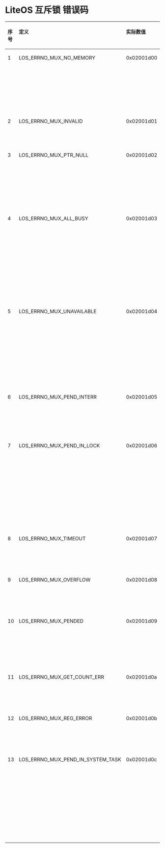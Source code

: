 # LiteOS 互斥锁 错误码
<table>
	<thead align="left"><tr id="row30398401185440"><th class="cellrowborder" id="mcps1.1.6.1.1" width="6.18%" valign="top"><p id="p14509506185440"><a name="p14509506185440"></a><a name="p14509506185440"></a>序号</p>
</th>
<th class="cellrowborder" id="mcps1.1.6.1.2" width="21.05%" valign="top"><p id="p34419344185440"><a name="p34419344185440"></a><a name="p34419344185440"></a>定义</p>
</th>
<th class="cellrowborder" id="mcps1.1.6.1.3" width="12.25%" valign="top"><p id="p36503519185440"><a name="p36503519185440"></a><a name="p36503519185440"></a>实际数值</p>
</th>
<th class="cellrowborder" id="mcps1.1.6.1.4" width="27.02%" valign="top"><p id="p3995095185440"><a name="p3995095185440"></a><a name="p3995095185440"></a>描述</p>
</th>
<th class="cellrowborder" id="mcps1.1.6.1.5" width="33.5%" valign="top"><p id="p55167263185440"><a name="p55167263185440"></a><a name="p55167263185440"></a>参考解决方案</p>
</th>
</tr>
</thead>
<tbody><tr id="row26743320185440"><td class="cellrowborder" headers="mcps1.1.6.1.1 " width="6.18%" valign="top"><p id="p18725340185440"><a name="p18725340185440"></a><a name="p18725340185440"></a>1</p>
</td>
<td class="cellrowborder" headers="mcps1.1.6.1.2 " width="21.05%" valign="top"><p id="p40357572185440"><a name="p40357572185440"></a><a name="p40357572185440"></a>LOS_ERRNO_MUX_NO_MEMORY</p>
</td>
<td class="cellrowborder" headers="mcps1.1.6.1.3 " width="12.25%" valign="top"><p id="p47737913185440"><a name="p47737913185440"></a><a name="p47737913185440"></a>0x02001d00</p>
</td>
<td class="cellrowborder" headers="mcps1.1.6.1.4 " width="27.02%" valign="top"><p id="p41565730185440"><a name="p41565730185440"></a><a name="p41565730185440"></a>初始化互斥锁模块时，内存不足</p>
</td>
<td class="cellrowborder" headers="mcps1.1.6.1.5 " width="33.5%" valign="top"><p id="p829261710818"><a name="p829261710818"></a><a name="p829261710818"></a>设置更大的系统动态内存池，配置项为OS_SYS_MEM_SIZE，或减少系统支持的最大互斥锁个数</p>
</td>
</tr>
<tr id="row35319849185440"><td class="cellrowborder" headers="mcps1.1.6.1.1 " width="6.18%" valign="top"><p id="p42335492185440"><a name="p42335492185440"></a><a name="p42335492185440"></a>2</p>
</td>
<td class="cellrowborder" headers="mcps1.1.6.1.2 " width="21.05%" valign="top"><p id="p6622832185440"><a name="p6622832185440"></a><a name="p6622832185440"></a>LOS_ERRNO_MUX_INVALID</p>
</td>
<td class="cellrowborder" headers="mcps1.1.6.1.3 " width="12.25%" valign="top"><p id="p66687380185440"><a name="p66687380185440"></a><a name="p66687380185440"></a>0x02001d01</p>
</td>
<td class="cellrowborder" headers="mcps1.1.6.1.4 " width="27.02%" valign="top"><p id="p32968729185440"><a name="p32968729185440"></a><a name="p32968729185440"></a>互斥锁不可用</p>
</td>
<td class="cellrowborder" headers="mcps1.1.6.1.5 " width="33.5%" valign="top"><p id="p53221415185440"><a name="p53221415185440"></a><a name="p53221415185440"></a>传入有效的互斥锁ID</p>
</td>
</tr>
<tr id="row9230688185440"><td class="cellrowborder" headers="mcps1.1.6.1.1 " width="6.18%" valign="top"><p id="p9488269185440"><a name="p9488269185440"></a><a name="p9488269185440"></a>3</p>
</td>
<td class="cellrowborder" headers="mcps1.1.6.1.2 " width="21.05%" valign="top"><p id="p30352343185440"><a name="p30352343185440"></a><a name="p30352343185440"></a>LOS_ERRNO_MUX_PTR_NULL</p>
</td>
<td class="cellrowborder" headers="mcps1.1.6.1.3 " width="12.25%" valign="top"><p id="p42620709185440"><a name="p42620709185440"></a><a name="p42620709185440"></a>0x02001d02</p>
</td>
<td class="cellrowborder" headers="mcps1.1.6.1.4 " width="27.02%" valign="top"><p id="p29725408185440"><a name="p29725408185440"></a><a name="p29725408185440"></a>创建互斥锁时，入参为空指针</p>
</td>
<td class="cellrowborder" headers="mcps1.1.6.1.5 " width="33.5%" valign="top"><p id="p58947823185440"><a name="p58947823185440"></a><a name="p58947823185440"></a>传入有效指针</p>
</td>
</tr>
<tr id="row60768362185440"><td class="cellrowborder" headers="mcps1.1.6.1.1 " width="6.18%" valign="top"><p id="p23290259185440"><a name="p23290259185440"></a><a name="p23290259185440"></a>4</p>
</td>
<td class="cellrowborder" headers="mcps1.1.6.1.2 " width="21.05%" valign="top"><p id="p7462788185440"><a name="p7462788185440"></a><a name="p7462788185440"></a>LOS_ERRNO_MUX_ALL_BUSY</p>
</td>
<td class="cellrowborder" headers="mcps1.1.6.1.3 " width="12.25%" valign="top"><p id="p506086185440"><a name="p506086185440"></a><a name="p506086185440"></a>0x02001d03</p>
</td>
<td class="cellrowborder" headers="mcps1.1.6.1.4 " width="27.02%" valign="top"><p id="p40992992185440"><a name="p40992992185440"></a><a name="p40992992185440"></a>创建互斥锁时，系统中已经没有可用的互斥锁</p>
</td>
<td class="cellrowborder" headers="mcps1.1.6.1.5 " width="33.5%" valign="top"><p id="p32098075185440"><a name="p32098075185440"></a><a name="p32098075185440"></a>增加系统支持的最大互斥锁个数</p>
</td>
</tr>
<tr id="row20447224185440"><td class="cellrowborder" headers="mcps1.1.6.1.1 " width="6.18%" valign="top"><p id="p45612471185440"><a name="p45612471185440"></a><a name="p45612471185440"></a>5</p>
</td>
<td class="cellrowborder" headers="mcps1.1.6.1.2 " width="21.05%" valign="top"><p id="p3622666185440"><a name="p3622666185440"></a><a name="p3622666185440"></a>LOS_ERRNO_MUX_UNAVAILABLE</p>
</td>
<td class="cellrowborder" headers="mcps1.1.6.1.3 " width="12.25%" valign="top"><p id="p25000538185440"><a name="p25000538185440"></a><a name="p25000538185440"></a>0x02001d04</p>
</td>
<td class="cellrowborder" headers="mcps1.1.6.1.4 " width="27.02%" valign="top"><p id="p11777678185440"><a name="p11777678185440"></a><a name="p11777678185440"></a>申请互斥锁失败，因为锁已经被其他线程持有</p>
</td>
<td class="cellrowborder" headers="mcps1.1.6.1.5 " width="33.5%" valign="top"><p id="p14467855185440"><a name="p14467855185440"></a><a name="p14467855185440"></a>等待其他线程解锁或者设置等待时间</p>
</td>
</tr>
<tr id="row63101831185440"><td class="cellrowborder" headers="mcps1.1.6.1.1 " width="6.18%" valign="top"><p id="p10974693185440"><a name="p10974693185440"></a><a name="p10974693185440"></a>6</p>
</td>
<td class="cellrowborder" headers="mcps1.1.6.1.2 " width="21.05%" valign="top"><p id="p16534980185440"><a name="p16534980185440"></a><a name="p16534980185440"></a>LOS_ERRNO_MUX_PEND_INTERR</p>
</td>
<td class="cellrowborder" headers="mcps1.1.6.1.3 " width="12.25%" valign="top"><p id="p64265036185440"><a name="p64265036185440"></a><a name="p64265036185440"></a>0x02001d05</p>
</td>
<td class="cellrowborder" headers="mcps1.1.6.1.4 " width="27.02%" valign="top"><p id="p38085412185440"><a name="p38085412185440"></a><a name="p38085412185440"></a>在中断中使用互斥锁</p>
</td>
<td class="cellrowborder" headers="mcps1.1.6.1.5 " width="33.5%" valign="top"><p id="p65019508185440"><a name="p65019508185440"></a><a name="p65019508185440"></a>禁止在中断中申请/释放互斥锁</p>
</td>
</tr>
<tr id="row48304665185440"><td class="cellrowborder" headers="mcps1.1.6.1.1 " width="6.18%" valign="top"><p id="p20363793185440"><a name="p20363793185440"></a><a name="p20363793185440"></a>7</p>
</td>
<td class="cellrowborder" headers="mcps1.1.6.1.2 " width="21.05%" valign="top"><p id="p38854550185440"><a name="p38854550185440"></a><a name="p38854550185440"></a>LOS_ERRNO_MUX_PEND_IN_LOCK</p>
</td>
<td class="cellrowborder" headers="mcps1.1.6.1.3 " width="12.25%" valign="top"><p id="p60210831185440"><a name="p60210831185440"></a><a name="p60210831185440"></a>0x02001d06</p>
</td>
<td class="cellrowborder" headers="mcps1.1.6.1.4 " width="27.02%" valign="top"><p id="p45239141185440"><a name="p45239141185440"></a><a name="p45239141185440"></a>锁任务调度时，不允许以阻塞模式申请互斥锁</p>
</td>
<td class="cellrowborder" headers="mcps1.1.6.1.5 " width="33.5%" valign="top"><p id="p40491775185440"><a name="p40491775185440"></a><a name="p40491775185440"></a>以非阻塞模式申请互斥锁，或使能任务调度后再阻塞申请互斥锁</p>
</td>
</tr>
<tr id="row28881657185440"><td class="cellrowborder" headers="mcps1.1.6.1.1 " width="6.18%" valign="top"><p id="p57712885185440"><a name="p57712885185440"></a><a name="p57712885185440"></a>8</p>
</td>
<td class="cellrowborder" headers="mcps1.1.6.1.2 " width="21.05%" valign="top"><p id="p44232105185440"><a name="p44232105185440"></a><a name="p44232105185440"></a>LOS_ERRNO_MUX_TIMEOUT</p>
</td>
<td class="cellrowborder" headers="mcps1.1.6.1.3 " width="12.25%" valign="top"><p id="p26030782185440"><a name="p26030782185440"></a><a name="p26030782185440"></a>0x02001d07</p>
</td>
<td class="cellrowborder" headers="mcps1.1.6.1.4 " width="27.02%" valign="top"><p id="p28118620185440"><a name="p28118620185440"></a><a name="p28118620185440"></a>申请互斥锁超时</p>
</td>
<td class="cellrowborder" headers="mcps1.1.6.1.5 " width="33.5%" valign="top"><p id="p63015722185440"><a name="p63015722185440"></a><a name="p63015722185440"></a>增加等待时间，或采用一直等待模式</p>
</td>
</tr>
<tr id="row30270586185440"><td class="cellrowborder" headers="mcps1.1.6.1.1 " width="6.18%" valign="top"><p id="p35998420185440"><a name="p35998420185440"></a><a name="p35998420185440"></a>9</p>
</td>
<td class="cellrowborder" headers="mcps1.1.6.1.2 " width="21.05%" valign="top"><p id="p30190898185440"><a name="p30190898185440"></a><a name="p30190898185440"></a>LOS_ERRNO_MUX_OVERFLOW</p>
</td>
<td class="cellrowborder" headers="mcps1.1.6.1.3 " width="12.25%" valign="top"><p id="p29543677185440"><a name="p29543677185440"></a><a name="p29543677185440"></a>0x02001d08</p>
</td>
<td class="cellrowborder" headers="mcps1.1.6.1.4 " width="27.02%" valign="top"><p id="p5187305519220"><a name="p5187305519220"></a><a name="p5187305519220"></a>暂不使用该错误码</p>
</td>
<td class="cellrowborder" headers="mcps1.1.6.1.5 " width="33.5%" valign="top"><p id="p25666808185440"><a name="p25666808185440"></a><a name="p25666808185440"></a>-</p>
</td>
</tr>
<tr id="row29674680185440"><td class="cellrowborder" headers="mcps1.1.6.1.1 " width="6.18%" valign="top"><p id="p54838841185440"><a name="p54838841185440"></a><a name="p54838841185440"></a>10</p>
</td>
<td class="cellrowborder" headers="mcps1.1.6.1.2 " width="21.05%" valign="top"><p id="p12761131185440"><a name="p12761131185440"></a><a name="p12761131185440"></a>LOS_ERRNO_MUX_PENDED</p>
</td>
<td class="cellrowborder" headers="mcps1.1.6.1.3 " width="12.25%" valign="top"><p id="p27018677185440"><a name="p27018677185440"></a><a name="p27018677185440"></a>0x02001d09</p>
</td>
<td class="cellrowborder" headers="mcps1.1.6.1.4 " width="27.02%" valign="top"><p id="p41029248185440"><a name="p41029248185440"></a><a name="p41029248185440"></a>删除正在使用的互斥锁锁</p>
</td>
<td class="cellrowborder" headers="mcps1.1.6.1.5 " width="33.5%" valign="top"><p id="p35034804185440"><a name="p35034804185440"></a><a name="p35034804185440"></a>等待解锁后再删除该互斥锁</p>
</td>
</tr>
<tr id="row46877780185440"><td class="cellrowborder" headers="mcps1.1.6.1.1 " width="6.18%" valign="top"><p id="p39003831185440"><a name="p39003831185440"></a><a name="p39003831185440"></a>11</p>
</td>
<td class="cellrowborder" headers="mcps1.1.6.1.2 " width="21.05%" valign="top"><p id="p5193751185440"><a name="p5193751185440"></a><a name="p5193751185440"></a>LOS_ERRNO_MUX_GET_COUNT_ERR</p>
</td>
<td class="cellrowborder" headers="mcps1.1.6.1.3 " width="12.25%" valign="top"><p id="p18040667185440"><a name="p18040667185440"></a><a name="p18040667185440"></a>0x02001d0a</p>
</td>
<td class="cellrowborder" headers="mcps1.1.6.1.4 " width="27.02%" valign="top"><p id="p902268419229"><a name="p902268419229"></a><a name="p902268419229"></a>暂不使用该错误码</p>
</td>
<td class="cellrowborder" headers="mcps1.1.6.1.5 " width="33.5%" valign="top"><p id="p51891633185440"><a name="p51891633185440"></a><a name="p51891633185440"></a>-</p>
</td>
</tr>
<tr id="row41674524185752"><td class="cellrowborder" headers="mcps1.1.6.1.1 " width="6.18%" valign="top"><p id="p20193313185752"><a name="p20193313185752"></a><a name="p20193313185752"></a>12</p>
</td>
<td class="cellrowborder" headers="mcps1.1.6.1.2 " width="21.05%" valign="top"><p id="p25045679185752"><a name="p25045679185752"></a><a name="p25045679185752"></a>LOS_ERRNO_MUX_REG_ERROR</p>
</td>
<td class="cellrowborder" headers="mcps1.1.6.1.3 " width="12.25%" valign="top"><p id="p15434093185752"><a name="p15434093185752"></a><a name="p15434093185752"></a>0x02001d0b</p>
</td>
<td class="cellrowborder" headers="mcps1.1.6.1.4 " width="27.02%" valign="top"><p id="p42201987185752"><a name="p42201987185752"></a><a name="p42201987185752"></a>暂不使用该错误码</p>
</td>
<td class="cellrowborder" headers="mcps1.1.6.1.5 " width="33.5%" valign="top"><p id="p62917786185752"><a name="p62917786185752"></a><a name="p62917786185752"></a>-</p>
</td>
</tr>
<tr id="row16448413194410"><td class="cellrowborder" headers="mcps1.1.6.1.1 " width="6.18%" valign="top"><p id="p4448121364413"><a name="p4448121364413"></a><a name="p4448121364413"></a>13</p>
</td>
<td class="cellrowborder" headers="mcps1.1.6.1.2 " width="21.05%" valign="top"><p id="p64488131440"><a name="p64488131440"></a><a name="p64488131440"></a>LOS_ERRNO_MUX_PEND_IN_SYSTEM_TASK</p>
</td>
<td class="cellrowborder" headers="mcps1.1.6.1.3 " width="12.25%" valign="top"><p id="p12448613144412"><a name="p12448613144412"></a><a name="p12448613144412"></a>0x02001d0c</p>
</td>
<td class="cellrowborder" headers="mcps1.1.6.1.4 " width="27.02%" valign="top"><p id="p18448141317446"><a name="p18448141317446"></a><a name="p18448141317446"></a>系统任务中获取互斥锁，如idle和软件定时器</p>
</td>
<td class="cellrowborder" headers="mcps1.1.6.1.5 " width="33.5%" valign="top"><p id="p244816137442"><a name="p244816137442"></a><a name="p244816137442"></a>不在系统任务中申请互斥锁</p>
</td>
</tr>
</tbody>

</table>

